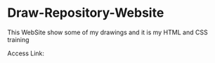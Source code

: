 # Draw-Repository-Website

This WebSite show some of my drawings and it is my HTML and CSS training

Access Link: 
